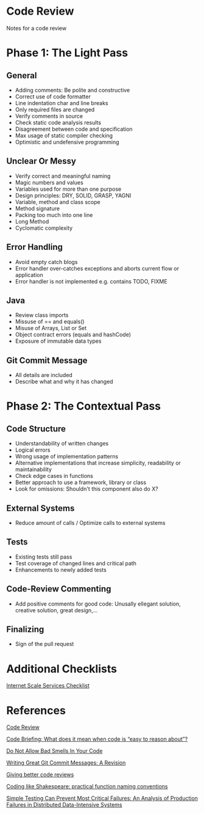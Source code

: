 # Code Review
Notes for a code review

# Phase 1: The Light Pass
## General
- Adding comments: Be polite and constructive
- Correct use of code formatter
- Line indentation char and line breaks
- Only required files are changed
- Verify comments in source
- Check static code analysis results
- Disagreement between code and specification
- Max usage of static compiler checking
- Optimistic and undefensive programming

## Unclear Or Messy
- Verify correct and meaningful naming
- Magic numbers and values
- Variables used for more than one purpose
- Design principles: DRY, SOLID, GRASP, YAGNI
- Variable, method and class scope
- Method signature
- Packing too much into one line
- Long Method
- Cyclomatic complexity

## Error Handling
- Avoid empty catch blogs
- Error handler over-catches exceptions and aborts current flow or application
- Error handler is not implemented e.g. contains TODO, FIXME

## Java
- Review class imports
- Missuse of == and equals()
- Misuse of Arrays, List or Set
- Object contract errors (equals and hashCode)
- Exposure of immutable data types

## Git Commit Message
- All details are included
- Describe what and why it has changed

# Phase 2: The Contextual Pass
## Code Structure
- Understandability of written changes
- Logical errors
- Wrong usage of implementation patterns
- Alternative implementations that increase simplicity, readability or maintainability
- Check edge cases in functions
- Better approach to use a framework, library or class
- Look for omissions: Shouldn't this component also do X?

## External Systems
- Reduce amount of calls / Optimize calls to external systems

## Tests
- Existing tests still pass
- Test coverage of changed lines and critical path
- Enhancements to newly added tests

## Code-Review Commenting
- Add positive comments for good code: Unusally ellegant solution, creative solution, great design,...

## Finalizing
- Sign of the pull request

# Additional Checklists
[Internet Scale Services Checklist](https://gist.github.com/acolyer/95ef23802803cb8b4eb5)

# References
[Code Review](https://github.com/thoughtbot/guides/tree/master/code-review)

[Code Briefing: What does it mean when code is “easy to reason about”?](https://medium.freecodecamp.com/code-briefing-what-does-it-mean-when-code-is-easy-to-reason-about-64453e71b751#.f0136qxo3)

[Do Not Allow Bad Smells In Your Code](https://codetrips.com/2015/01/25/do-not-allow-bad-smells-in-your-code/)

[Writing Great Git Commit Messages; A Revision](https://medium.com/@f8/writing-great-git-commit-messages-a-revision-b86311c610e#.b114xxhjv)

[Giving better code reviews](https://medium.com/@mrjoelkemp/giving-better-code-reviews-16109e0fdd36)

[Coding like Shakespeare: practical function naming conventions](https://rainsoft.io/coding-like-shakespeare-practical-function-naming-conventions/)

[Simple Testing Can Prevent Most Critical Failures: An Analysis of Production Failures in Distributed Data-Intensive Systems](https://www.usenix.org/system/files/conference/osdi14/osdi14-paper-yuan.pdf)
